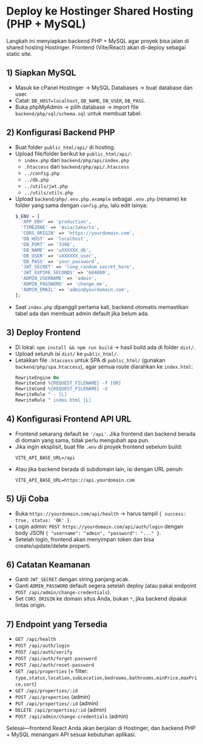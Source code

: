 # Deploy ke Hostinger Shared Hosting (PHP + MySQL)

Langkah ini menyiapkan backend PHP + MySQL agar proyek bisa jalan di shared hosting Hostinger. Frontend (Vite/React) akan di-deploy sebagai static site.

## 1) Siapkan MySQL
- Masuk ke cPanel Hostinger → MySQL Databases → buat database dan user.
- Catat: `DB_HOST=localhost`, `DB_NAME`, `DB_USER`, `DB_PASS`.
- Buka phpMyAdmin → pilih database → import file `backend/php/sql/schema.sql` untuk membuat tabel.

## 2) Konfigurasi Backend PHP
- Buat folder `public_html/api/` di hosting.
- Upload file/folder berikut ke `public_html/api/`:
  - `index.php` dari `backend/php/api/index.php`
  - `.htaccess` dari `backend/php/api/.htaccess`
  - `../config.php`
  - `../db.php`
  - `../utils/jwt.php`
  - `../utils/utils.php`
- Upload `backend/php/.env.php.example` sebagai `.env.php` (rename) ke folder yang sama dengan `config.php`, lalu edit isinya:
  ```php
  $_ENV = [
    'APP_ENV' => 'production',
    'TIMEZONE' => 'Asia/Jakarta',
    'CORS_ORIGIN' => 'https://yourdomain.com',
    'DB_HOST' => 'localhost',
    'DB_PORT' => '3306',
    'DB_NAME' => 'uXXXXXX_db',
    'DB_USER' => 'uXXXXXX_user',
    'DB_PASS' => 'your_password',
    'JWT_SECRET' => 'long_random_secret_here',
    'JWT_EXPIRE_SECONDS' => '604800',
    'ADMIN_USERNAME' => 'admin',
    'ADMIN_PASSWORD' => 'change_me',
    'ADMIN_EMAIL' => 'admin@yourdomain.com',
  ];
  ```
- Saat `index.php` dipanggil pertama kali, backend otomatis memastikan tabel ada dan membuat admin default jika belum ada.

## 3) Deploy Frontend
- Di lokal: `npm install && npm run build` → hasil build ada di folder `dist/`.
- Upload seluruh isi `dist/` ke `public_html/`.
- Letakkan file `.htaccess` untuk SPA di `public_html/` (gunakan `backend/php/spa.htaccess`), agar semua route diarahkan ke `index.html`:
  ```apache
  RewriteEngine On
  RewriteCond %{REQUEST_FILENAME} -f [OR]
  RewriteCond %{REQUEST_FILENAME} -d
  RewriteRule ^ - [L]
  RewriteRule ^ index.html [L]
  ```

## 4) Konfigurasi Frontend API URL
- Frontend sekarang default ke `'/api'`. Jika frontend dan backend berada di domain yang sama, tidak perlu mengubah apa pun.
- Jika ingin eksplisit, buat file `.env` di proyek frontend sebelum build:
  ```
  VITE_API_BASE_URL=/api
  ```
- Atau jika backend berada di subdomain lain, isi dengan URL penuh:
  ```
  VITE_API_BASE_URL=https://api.yourdomain.com
  ```

## 5) Uji Coba
- Buka `https://yourdomain.com/api/health` → harus tampil `{ success: true, status: 'OK' }`.
- Login admin: `POST https://yourdomain.com/api/auth/login` dengan body JSON `{ "username": "admin", "password": "..." }`.
- Setelah login, frontend akan menyimpan token dan bisa create/update/delete properti.

## 6) Catatan Keamanan
- Ganti `JWT_SECRET` dengan string panjang acak.
- Ganti `ADMIN_PASSWORD` default segera setelah deploy (atau pakai endpoint `POST /api/admin/change-credentials`).
- Set `CORS_ORIGIN` ke domain situs Anda, bukan `*`, jika backend dipakai lintas origin.

## 7) Endpoint yang Tersedia
- `GET /api/health`
- `POST /api/auth/login`
- `POST /api/auth/verify`
- `POST /api/auth/forgot-password`
- `POST /api/auth/reset-password`
- `GET /api/properties` (+ filter: `type,status,location,subLocation,bedrooms,bathrooms,minPrice,maxPrice,sort`)
- `GET /api/properties/:id`
- `POST /api/properties` (admin)
- `PUT /api/properties/:id` (admin)
- `DELETE /api/properties/:id` (admin)
- `POST /api/admin/change-credentials` (admin)

Selesai—frontend React Anda akan berjalan di Hostinger, dan backend PHP + MySQL menangani API sesuai kebutuhan aplikasi.